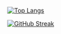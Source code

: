 [![Top Langs](https://github-readme-stats.vercel.app/api/top-langs/?username=parthmshah1302)](https://github.com/parthmshah1302/github-readme-stats)

[![GitHub Streak](https://github-readme-streak-stats.herokuapp.com?user=parthmshah1302)](https://git.io/streak-stats)
